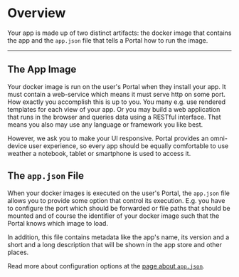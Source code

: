 # Overview

Your app is made up of two distinct artifacts: the docker image that contains the app 
and the `app.json` file that tells a Portal how to run the image. 

---

## The App Image

Your docker image is run on the user's Portal when they install your app.
It must contain a web-service which means it must serve http on some port.
How exactly you accomplish this is up to you.
You many e.g. use rendered templates for each view of your app.
Or you may build a web application that runs in the browser and queries data using a RESTful interface.
That means you also may use any language or framework you like best.

However, we ask you to make your UI responsive.
Portal provides an omni-device user experience, so every app should be equally comfortable to use
weather a notebook, tablet or smartphone is used to access it.

## The `app.json` File

When your docker images is executed on the user's Portal, 
the `app.json` file allows you to provide some option that control its execution.
E.g. you have to configure the port which should be forwarded or file paths that should be mounted
and of course the identifier of your docker image such that the Portal knows which image to load.

In addition, this file contains metadata like the app's name, its version and a short and a long description
that will be shown in the app store and other places.

Read more about configuration options at the [page about `app.json`](app_json.md).
